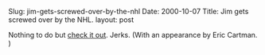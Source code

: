 Slug: jim-gets-screwed-over-by-the-nhl
Date: 2000-10-07
Title: Jim gets screwed over by the NHL.
layout: post

Nothing to do but <a href="http://jim.roepcke.com">check it out</a>. Jerks. (With an appearance by Eric Cartman. )
